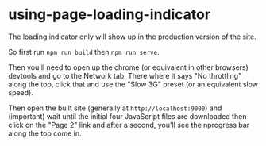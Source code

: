 # using-page-loading-indicator

The loading indicator only will show up in the production version of the site.

So first run `npm run build` then `npm run serve`.

Then you'll need to open up the chrome (or equivalent in other browsers)
devtools and go to the Network tab. There where it says "No throttling" along
the top, click that and use the "Slow 3G" preset (or an equivalent slow speed).

Then open the built site (generally at `http://localhost:9000`) and (important) wait
until the initial four JavaScript files are downloaded then click on the "Page
2" link and after a second, you'll see the nprogress bar along the top come in.
